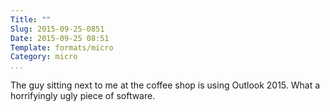 ```yaml
---
Title: ""
Slug: 2015-09-25-0851
Date: 2015-09-25 08:51
Template: formats/micro
Category: micro
...
```


The guy sitting next to me at the coffee shop is using Outlook 2015. What a
horrifyingly ugly piece of software.
